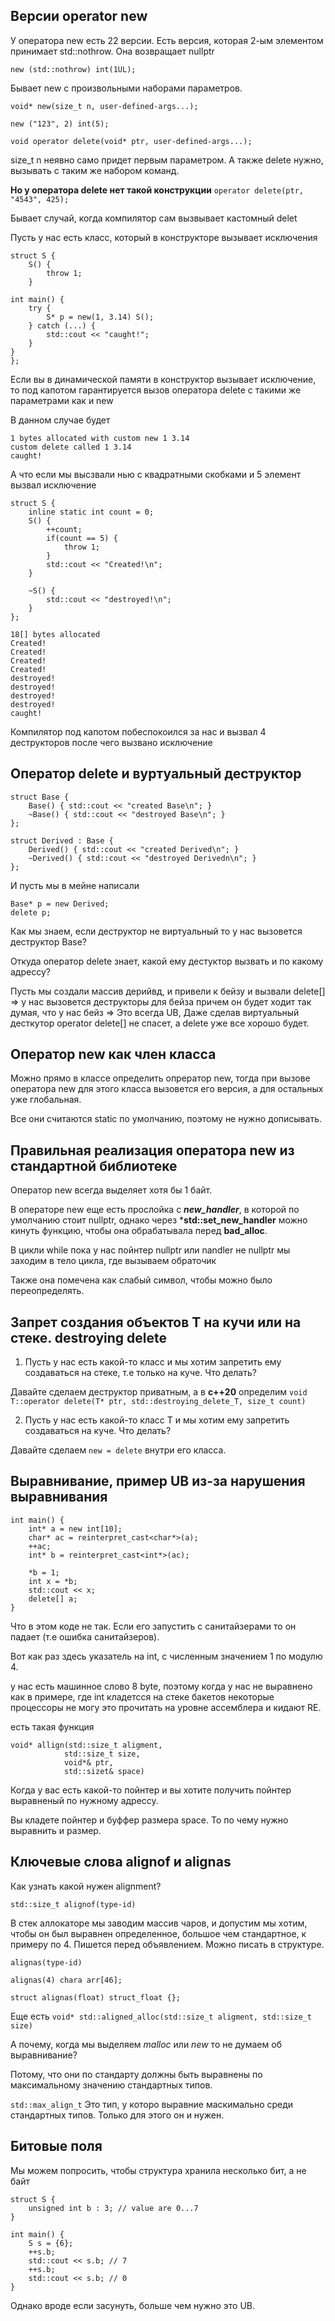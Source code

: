 ## Версии operator new

У оператора new есть 22 версии.
Есть версия, которая 2-ым элементом принимает 
std::nothrow. Она возвращает nullptr

``` new (std::nothrow) int(1UL); ```

Бывает new с произвольными наборами параметров.

```
void* new(size_t n, user-defined-args...);

new ("123", 2) int(5);

void operator delete(void* ptr, user-defined-args...);
```

size_t n неявно само придет первым параметром. А также delete нужно, вызывать с таким же набором команд.

**Но у оператора delete нет такой конструкции**
``` operator delete(ptr, "4543", 425); ```

Бывает случай, когда компилятор сам вызвывает кастомный delet

Пусть у нас есть класс, который в конструкторе вызывает исключения

```
struct S {
    S() {
        throw 1;
    }

int main() {
    try {
        S* p = new(1, 3.14) S();
    } catch (...) {
        std::cout << "caught!";
    }
}
};
```

Если вы в динамической памяти в конструктор вызывает исключение, то под капотом гарантируется вызов оператора delete с такими же параметрами как и new

В данном случае будет

```
1 bytes allocated with custom new 1 3.14
custom delete called 1 3.14
caught!
```

А что если мы высзвали нью с квадратными скобками
и 5 элемент вызвал исключение

```
struct S {
    inline static int count = 0;
    S() {
        ++count;
        if(count == 5) {
            throw 1;
        }
        std::cout << "Created!\n";
    }

    ~S() {
        std::cout << "destroyed!\n";
    }
};

18[] bytes allocated
Created!
Created!
Created!
Created!
destroyed!
destroyed!
destroyed!
destroyed!
caught!
```

Компилятор под капотом побеспокоился за нас и вызвал 4 деструкторов после чего вызвано исключение


## Оператор delete и вуртуальный деструктор

```
struct Base {
    Base() { std::cout << "created Base\n"; }
    ~Base() { std::cout << "destroyed Base\n"; }
};

struct Derived : Base {
    Derived() { std::cout << "created Derived\n"; }
    ~Derived() { std::cout << "destroyed Derivedn\n"; }
};

```

И пусть мы в мейне написали

```
Base* p = new Derived;
delete p;
```

Как мы знаем, если деструктор не виртуальный то у нас вызовется деструктор Base?

Откуда оператор delete знает, какой ему дестуктор вызвать
и по какому адрессу?

Пусть мы создали массив дерийвд, и привели к бейзу и вызвали delete[] => у нас вызовется деструкторы для бейза
причем он будет ходит так думая, что у нас бейз
=> Это всегда UB, Даже сделав виртуальный десткутор operator delete[] не спасет, а delete уже все хорошо будет.

## Оператор new как член класса

Можно прямо в классе определить опрератор new, тогда при
вызове оператора new для этого класса вызовется его версия, а для остальных уже глобальная.

Все они считаются static по умолчанию, поэтому не нужно дописывать.

## Правильная реализация оператора new из стандартной библиотеке

Оператор new всегда выделяет хотя бы 1 байт.

В операторе new еще есть прослойка с ***new_handler***, 
в которой по умолчанию стоит nullptr, однако через
***std::set_new_handler** можно кинуть функцию, чтобы 
она обрабатывала перед **bad_alloc**.

В цикли while пока у нас пойнтер nullptr или nandler не nullptr мы заходим в тело цикла, где вызываем обраточик

Также она помечена как слабый символ, чтобы можно было переопределять.


## Запрет создания объектов T на кучи или на стеке. destroying delete 

1) Пусть у нас есть какой-то класс и мы хотим запретить ему
создаваться на стеке, т.е только на куче. Что делать?

Давайте сделаем деструктор приватным, а в **с++20** определим ``` void T::operator delete(T* ptr, std::destroying_delete_T, size_t count) ```


2) Пусть у нас есть какой-то класс T и мы хотим ему запретить создаваться на куче. Что делать?

Давайте сделаем ``` new = delete ``` внутри его класса.


## Выравнивание, пример UB из-за нарушения выравнивания

```
int main() {
    int* a = new int[10];
    char* ac = reinterpret_cast<char*>(a);
    ++ac;
    int* b = reinterpret_cast<int*>(ac);

    *b = 1;
    int x = *b;
    std::cout << x;
    delete[] a;
}
```

Что в этом коде не так. Если его запустить с санитайзерами то он падает (т.е ошибка санитайзеров).

Вот как раз здесь указатель на int, с численным значением 1 по модулю 4.

у нас есть машинное слово 8 byte, поэтому когда у нас не выравнено как в примере, где int кладетсся на стеке бакетов некоторые процессоры не могу это прочитать на уровне ассемблера и кидают RE.

есть такая функция 
```
void* allign(std::size_t aligment,
            std::size_t size,
            void*& ptr,
            std::sizet& space)
```

Когда у вас есть какой-то пойнтер и вы хотите получить пойнтер выравненый по нужному адрессу.

Вы кладете пойнтер и буффер размера space. То по чему нужно выравнить и размер.

## Ключевые слова alignof и alignas

Как узнать какой нужен alignment?

```std::size_t alignof(type-id) ```

В стек аллокаторе мы заводим массив чаров, и допустим мы хотим, чтобы он был выравнен определенное, большое чем стандартное, к примеру по 4. Пишется перед объявлением.
Можно писать в структуре.

``` 
alignas(type-id) 

alignas(4) chara arr[46];

struct alignas(float) struct_float {};
```

Еще есть ```void* std::aligned_alloc(std::size_t aligment, std::size_t size)```

А почему, когда мы выделяем *malloc* или *new* то не думаем об выравнивание?

Потому, что они по стандарту должны быть выравнены по максимальному значению стандартных типов.

``` std::max_align_t ``` Это тип, у которо выравние маскимально среди стандартных типов. Только для этого он и нужен.

## Битовые поля

Мы можем попросить, чтобы структура хранила несколько бит, а не байт

```
struct S {
    unsigned int b : 3; // value are 0...7
}

int main() {
    S s = {6};
    ++s.b;
    std::cout << s.b; // 7
    ++s.b;
    std::cout << s.b; // 0
}
```

Однако вроде если засунуть, больше чем нужно это UB.